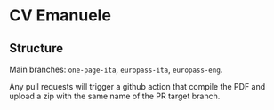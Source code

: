# CV Emanuele

## Structure

Main branches: `one-page-ita`, `europass-ita`, `europass-eng`.

Any pull requests will trigger a github action that compile the PDF 
and upload a zip with the same name of the PR target branch.
